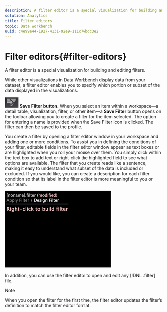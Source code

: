 ```yaml
---
description: A filter editor is a special visualization for building and editing filters.
solution: Analytics
title: Filter editors
topic: Data workbench
uuid: c4e99e44-1927-4131-92e9-111c76bdc3e2
---
```


# Filter editors{#filter-editors}

A filter editor is a special visualization for building and editing filters.

While other visualizations in Data Workbench display data from your dataset, a filter editor enables you to specify which portion or subset of the data displayed in the visualizations.

![](assets/filter_edit_toolbar.png) **Save Filter button.** When you select an item within a workspace—a detail table, visualization, filter, or other item—a **Save Filter** button opens on the toolbar allowing you to create a filter for the item selected. The option for entering a name is provided when the Save Filter icon is clicked. The filter can then be saved to the profile.

You create a filter by opening a filter editor window in your workspace and adding one or more conditions. To assist you in defining the conditions of your filter, editable fields in the filter editor window appear as text boxes or are highlighted when you roll your mouse over them. You simply click within the text box to add text or right-click the highlighted field to see what options are available. The filter that you create reads like a sentence, making it easy to understand what subset of the data is included or excluded. If you would like, you can create a description for each filter condition so that its label in the filter editor is more meaningful to you or your team.

![](assets/vis_FilterEditor_Blank.png)

In addition, you can use the filter editor to open and edit any [!DNL .filter] file.

>[!NOTE]
>
>When you open the filter for the first time, the filter editor updates the filter’s definition to match the filter editor format.

